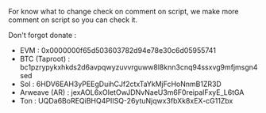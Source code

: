 For know what to change check on comment on script, we make more comment on script so you can check it.

Don't forgot donate : 

- EVM : 0x0000000f65d503603782d94e78e30c6d05955741
- BTC (Taproot) : bc1pzrypykxhkds2d6avpqwyzuvvrguww8l8knn3cnq94ssxvg9mfjmsgn4sed
- Sol : 6HDV6EAH3yPEEgDuihCJf2ctxTaYkMjFcHoNnmB1ZR3D
- Arweave (AR) : jexAOL6xOIetOwJDNvNaeU3m6F0reipalFxyE_L6tGA
- Ton : UQDa6BoREQiBHQ4PIISQ-26ytuNjqwx3fbXk8xEX-cG11Zbx

